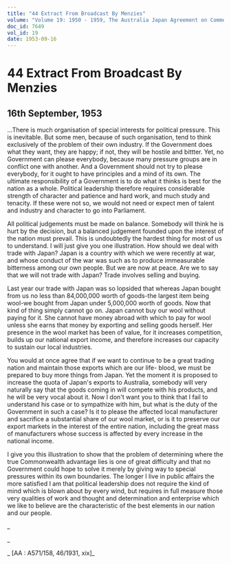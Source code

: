 ```yaml
---
title: "44 Extract From Broadcast By Menzies"
volume: "Volume 19: 1950 - 1959, The Australia Japan Agreement on Commerce"
doc_id: 7649
vol_id: 19
date: 1953-09-16
---
```


# 44 Extract From Broadcast By Menzies

## 16th September, 1953

...There is much organisation of special interests for political pressure. This is inevitable. But some men, because of such organisation, tend to think exclusively of the problem of their own industry. If the Government does what they want, they are happy; if not, they will be hostile and bittter. Yet, no Government can please everybody, because many pressure groups are in conflict one with another. And a Government should not try to please everybody, for it ought to have principles and a mind of its own. The ultimate responsibility of a Government is to do what it thinks is best for the nation as a whole. Political leadership therefore requires considerable strength of character and patience and hard work, and much study and tenacity. If these were not so, we would not need or expect men of talent and industry and character to go into Parliament.

All political judgements must be made on balance. Somebody will think he is hurt by the decision, but a balanced judgement founded upon the interest of the nation must prevail. This is undoubtedly the hardest thing for most of us to understand. I will just give you one illustration. How should we deal with trade with Japan? Japan is a country with which we were recently at war, and whose conduct of the war was such as to produce immeasurable bitterness among our own people. But we are now at peace. Are we to say that we will not trade with Japan? Trade involves selling and buying.

Last year our trade with Japan was so lopsided that whereas Japan bought from us no less than 84,000,000 worth of goods-the largest item being wool-we bought from Japan under 5,000,000 worth of goods. Now that kind of thing simply cannot go on. Japan cannot buy our wool without paying for it. She cannot have money abroad with which to pay for wool unless she earns that money by exporting and selling goods herself. Her presence in the wool market has been of value, for it increases competition, builds up our national export income, and therefore increases our capacity to sustain our local industries.

You would at once agree that if we want to continue to be a great trading nation and maintain those exports which are our life- blood, we must be prepared to buy more things from Japan. Yet the moment it is proposed to increase the quota of Japan's exports to Australia, somebody will very naturally say that the goods coming in will compete with his products, and he will be very vocal about it. Now I don't want you to think that I fail to understand his case or to sympathize with him, but what is the duty of the Government in such a case? Is it to please the affected local manufacturer and sacrifice a substantial share of our wool market, or is it to preserve our export markets in the interest of the entire nation, including the great mass of manufacturers whose success is affected by every increase in the national income.

I give you this illustration to show that the problem of determining where the true Commonwealth advantage lies is one of great difficulty and that no Government could hope to solve it merely by giving way to special pressures within its own boundaries. The longer I live in public affairs the more satisfied I am that political leadership does not require the kind of mind which is blown about by every wind, but requires in full measure those very qualities of work and thought and determination and enterprise which we like to believe are the characteristic of the best elements in our nation and our people.

_

_

_ [AA : A571/158, 46/1931, xix]_
